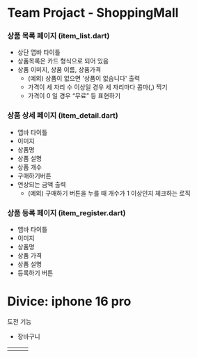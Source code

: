 # Team Projact - ShoppingMall 

### 상품 목록 페이지 (item_list.dart)
- 상단 앱바 타이틀
- 상품목록은 카드 형식으로 되어 있음
- 상품 이미지, 상품 이름, 상품가격
  - (예외) 상품이 없으면 '상품이 없습니다' 출력
  - 가격이 세 자리 수 이상일 경우 세 자리마다 콤마(,) 찍기
  - 가격이 0 일 경우 “무료” 등 표현하기

### 상품 상세 페이지 (item_detail.dart)
- 앱바 타이틀
- 이미지
- 상품명 
- 상품 설명
- 상품 개수
- 구매하기버튼
- 연상되는 금액 출력
  - (예외) 구매하기 버튼을 누를 때 개수가  1 이상인지 체크하는 로직

### 상품 등록 페이지 (item_register.dart)
- 앱바 타이틀
- 이미지
- 상품명
- 상품 가격
- 상품 설명
- 등록하기 버튼

# Divice: iphone 16 pro

 도전 기능
  - 장바구니




 |   |   |   |
 |---|---|---|
 |   |   |   |


  
 
